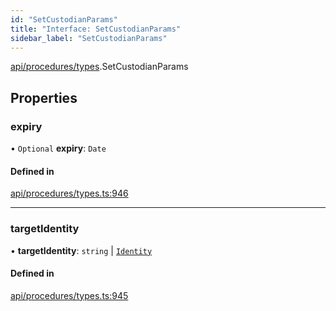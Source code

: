 ```yaml
---
id: "SetCustodianParams"
title: "Interface: SetCustodianParams"
sidebar_label: "SetCustodianParams"
---
```


[api/procedures/types](../../../../../modules/API/Procedures/Types/Types.md).SetCustodianParams

## Properties

### expiry

• `Optional` **expiry**: `Date`

#### Defined in

[api/procedures/types.ts:946](https://github.com/PolymeshAssociation/polymesh-sdk/blob/31fdce23/src/api/procedures/types.ts#L946)

___

### targetIdentity

• **targetIdentity**: `string` \| [`Identity`](../../../../../classes/API/Entities/Identity/Identity.md)

#### Defined in

[api/procedures/types.ts:945](https://github.com/PolymeshAssociation/polymesh-sdk/blob/31fdce23/src/api/procedures/types.ts#L945)
